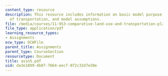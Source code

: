 ```yaml
---
content_type: resource
description: This resource includes information on basic model purpose, data, role
  of transportation, and model assumptions.
file: /media/courses/11-953-comparative-land-use-and-transportation-planning-spring-2006/da3e18994b077664eecf072c32d7e30e_assn5.pdf
file_type: application/pdf
learning_resource_types:
- Assignments
ocw_type: OCWFile
parent_title: Assignments
parent_type: CourseSection
resourcetype: Document
title: assn5.pdf
uid: da3e1899-4b07-7664-eecf-072c32d7e30e
---
```

